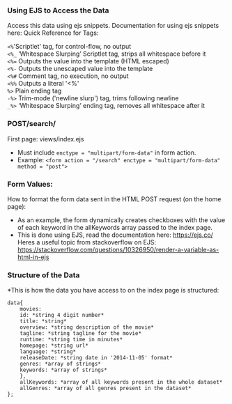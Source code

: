 ### Using EJS to Access the Data   

Access this data using ejs snippets. Documentation for using ejs snippets here:
Quick Reference for Tags:

`<%`'Scriptlet' tag, for control-flow, no output    
`<%_` ‘Whitespace Slurping’ Scriptlet tag, strips all whitespace before it     
`<%=` Outputs the value into the template (HTML escaped)    
`<%-` Outputs the unescaped value into the template    
`<%#` Comment tag, no execution, no output    
`<%%` Outputs a literal '<%'    
`%>` Plain ending tag    
`-%>` Trim-mode ('newline slurp') tag, trims following newline    
`_%>` ‘Whitespace Slurping’ ending tag, removes all whitespace after it    



### POST/search/
First page: views/index.ejs

* Must include  `enctype = "multipart/form-data"` in form action.
* Example: `<form action = "/search" enctype = "multipart/form-data" method = "post">`
    
### Form Values:
How to format the form data sent in the HTML POST request (on the home page):
*   As an example, the form dynamically creates checkboxes with the value of each keyword in the allKeywords array passed to the index page.    
* This is done using EJS, read the documentation here: https://ejs.co/    
Heres a useful topic from stackoverflow on EJS:  https://stackoverflow.com/questions/10326950/render-a-variable-as-html-in-ejs

### Structure of the Data   
*This is how the data you have access to on the index page is structured:
```
data{
    movies: 
    id: *string 4 digit number*
    title: *string*        
    overview: *string description of the movie*
    tagline: *string tagline for the movie*
    runtime: *string time in minutes*
    homepage: *string url*
    language: *string*
    releaseDate: *string date in '2014-11-05' format*    
    genres: *array of strings*
    keywords: *array of strings*
    },
    allKeywords: *array of all keywords present in the whole dataset*
    allGenres: *array of all genres present in the dataset*
};
```








